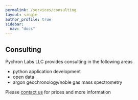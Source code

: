 ```yaml
---
permalink: /services/consulting
layout: single
author_profile: true
sidebar:
  nav: "docs"
---
```


Consulting
-----------

Pychron Labs LLC provides consulting in the following areas
 - python application development
 - open data
 - argon geochronology/noble gas mass spectrometry
 
 Please [contact us](/contact/) for prices and more information

